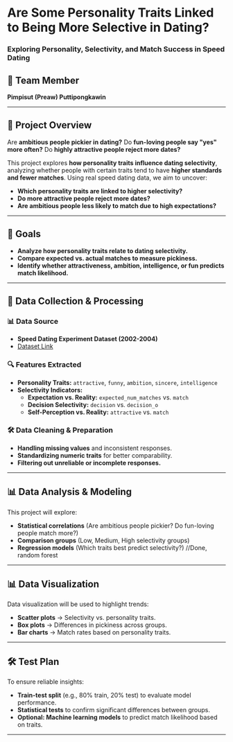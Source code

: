 # **Are Some Personality Traits Linked to Being More Selective in Dating?**  
### **Exploring Personality, Selectivity, and Match Success in Speed Dating**  

## **👥 Team Member**  
**Pimpisut (Preaw) Puttipongkawin**  

---

## **📌 Project Overview**  
Are **ambitious people pickier in dating?** Do **fun-loving people say "yes" more often?** Do **highly attractive people reject more dates?**  

This project explores **how personality traits influence dating selectivity**, analyzing whether people with certain traits tend to have **higher standards and fewer matches**. Using real speed dating data, we aim to uncover:  
- **Which personality traits are linked to higher selectivity?**  
- **Do more attractive people reject more dates?**  
- **Are ambitious people less likely to match due to high expectations?**  

---

## **🎯 Goals**  
- **Analyze how personality traits relate to dating selectivity.**  
- **Compare expected vs. actual matches to measure pickiness.**  
- **Identify whether attractiveness, ambition, intelligence, or fun predicts match likelihood.**  

---

## **📂 Data Collection & Processing**  
### **📊 Data Source**  
- **Speed Dating Experiment Dataset (2002-2004)**
- [Dataset Link](https://www.kaggle.com/datasets/whenamancodes/speed-dating)  

### **🔍 Features Extracted**  
- **Personality Traits:** `attractive`, `funny`, `ambition`, `sincere`, `intelligence`  
- **Selectivity Indicators:**  
   - **Expectation vs. Reality:** `expected_num_matches` vs. `match`  
   - **Decision Selectivity:** `decision` vs. `decision_o`  
   - **Self-Perception vs. Reality:** `attractive` vs. `match`  

### **🛠 Data Cleaning & Preparation**  
- **Handling missing values** and inconsistent responses.  
- **Standardizing numeric traits** for better comparability.  
- **Filtering out unreliable or incomplete responses.**  

---

## **📊 Data Analysis & Modeling**  
This project will explore:  
- **Statistical correlations** (Are ambitious people pickier? Do fun-loving people match more?)  
- **Comparison groups** (Low, Medium, High selectivity groups)  
- **Regression models** (Which traits best predict selectivity?)  //Done, random forest

---

## **📊 Data Visualization**  
Data visualization will be used to highlight trends:  
- **Scatter plots** → Selectivity vs. personality traits.  
- **Box plots** → Differences in pickiness across groups.  
- **Bar charts** → Match rates based on personality traits.  

---

## **🛠️ Test Plan**  
To ensure reliable insights:  
- **Train-test split** (e.g., 80% train, 20% test) to evaluate model performance.  
- **Statistical tests** to confirm significant differences between groups.  
- **Optional: Machine learning models** to predict match likelihood based on traits.  

---

